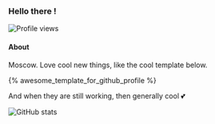 ### Hello there !
![Profile views](https://gpvc.arturio.dev/kuzyashin)
#### About 

Moscow. Love cool new things, like the cool template below.

{% awesome_template_for_github_profile %}


And when they are still working, then generally cool 💕

![GitHub stats](https://github-readme-stats.vercel.app/api?username=kuzyashin&show_icons=true&hide_title=true&count_private=true&theme=tokyonight)  
